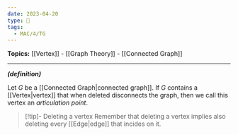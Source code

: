 ```yaml
---
date: 2023-04-20
type: 🧠
tags:
  - MAC/4/TG
---
```


**Topics:** [[Vertex]] - [[Graph Theory]] - [[Connected Graph]]

---

_**(definition)**_

Let $G$ be a [[Connected Graph|connected graph]]. If $G$ contains a [[Vertex|vertex]] that when deleted disconnects the graph, then we call this vertex an _articulation point_.

> [!tip]- Deleting a vertex
> Remember that deleting a vertex implies also deleting every [[Edge|edge]] that incides on it.
